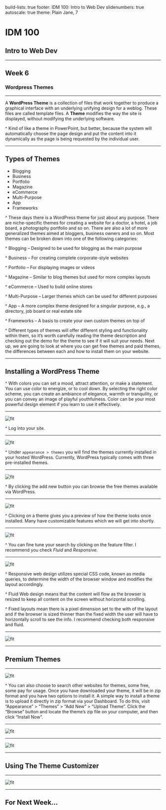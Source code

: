 build-lists: true
footer: IDM 100: Intro to Web Dev
slidenumbers: true
autoscale: true
theme: Plain Jane, 7

# IDM 100
## Intro to Web Dev

---

## Week 6

### Wordpress Themes

---

A **WordPress Theme** is a collection of files that work together to produce a graphical interface with an underlying unifying design for a weblog. These files are called template files. A **Theme** modifies the way the site is displayed, without modifying the underlying software.

^ Kind of like a theme in PowerPoint, but better, because the system will automatically choose the page design and put the content into it dynamically as the page is being requested by the individual user.

---

## Types of Themes

- Blogging
- Business
- Portfolio
- Magazine
- eCommerce
- Multi-Purpose
- App
- Frameworks

^ These days there is a WordPress theme for just about any purpose. There are niche-specific themes for creating a website for a doctor, a hotel, a job board, a photography portfolio and so on. There are also a lot of more generalized themes aimed at bloggers, business owners and so on. Most themes can be broken down into one of the following categories:

^ Blogging – Designed to be used for blogging as the main purpose

^ Business – For creating complete corporate-style websites

^ Portfolio – For displaying images or videos

^ Magazine – Similar to blog themes but used for more complex layouts

^ eCommerce – Used to build online stores

^ Multi-Purpose – Larger themes which can be used for different purposes

^ App – A more complex theme designed for a singular purpose, e.g., a directory, job board or real estate site

^ Frameworks – A basis to create your own custom themes on top of


^ Different types of themes will offer different styling and functionality within them, so it’s worth carefully reading the theme description and checking out the demo for the theme to see if it will suit your needs. Next up, we are going to look at where you can get free themes and paid themes, the differences between each and how to install them on your website.

---

## Installing a WordPress Theme

^ With colors you can set a mood, attract attention, or make a statement. You can use color to energize, or to cool down. By selecting the right color scheme, you can create an ambiance of elegance, warmth or tranquility, or you can convey an image of playful youthfulness. Color can be your most powerful design element if you learn to use it effectively.

---

![fit](http://digm.drexel.edu/crs/IDM100/presentations/images/05-wordpress-themes.005.jpg)

^ Log into your site.

---

![fit](http://digm.drexel.edu/crs/IDM100/presentations/images/05-wordpress-themes.006.jpg)

^ Under `appearance > themes` you will find the themes currently installed in your hosted WordPress. Currently, WordPress typically comes with three pre-installed themes.

---

![fit](http://digm.drexel.edu/crs/IDM100/presentations/images/05-wordpress-themes.007.jpg)

^ By clicking the add new button you can browse the free themes available via WordPress.

---

![fit](http://digm.drexel.edu/crs/IDM100/presentations/images/05-wordpress-themes.008.jpg)

^ Clicking on a theme gives you a preview of how the theme looks once installed. Many have customizable features which we will get into shortly.

---

![fit](http://digm.drexel.edu/crs/IDM100/presentations/images/05-wordpress-themes.009.jpg)

^ You can fine tune your search by clicking on the feature filter. I recommend you check _Fluid_ and _Responsive_.

---

![fit](http://digm.drexel.edu/crs/IDM100/presentations/images/05-wordpress-themes.010.jpg)

^ Responsive web design utilizes special CSS code, known as media queries, to determine the width of the browser window and modifies the layout accordingly.

^ Fluid Web design means that the content will flow  as the browser is resized to keep all content on the screen without horizontal scrolling.

^ Fixed layouts mean there is a pixel dimension set to the with of the layout and if the browser is sized thinner than the fixed width the user will have to horizontally scroll to see the info. I recommend checking both responsive and fluid.

---

![fit](http://digm.drexel.edu/crs/IDM100/presentations/images/05-wordpress-themes.011.jpg)

---

## Premium Themes

---

![fit](http://digm.drexel.edu/crs/IDM100/presentations/images/05-wordpress-themes.013.jpg)

^ You can also choose to search other websites for themes, some free, some pay for usage. Once you have downloaded your theme, it will be in zip format and you have two options to install it. A simple way to install a theme is to upload it directly in zip format via your Dashboard. To do this, visit “Appearance” > “Themes” > “Add New” > “Upload Theme”. Click the “Browse” button and locate the theme’s zip file on your computer, and then click “Install Now”.

---

![fit](http://digm.drexel.edu/crs/IDM100/presentations/images/05-wordpress-themes.014.jpg)

---

![fit](http://digm.drexel.edu/crs/IDM100/presentations/images/05-wordpress-themes.015.jpg)

---

## Using The Theme Customizer

---

![fit](http://digm.drexel.edu/crs/IDM100/presentations/images/05-wordpress-themes.017.jpg)

---

## For Next Week...
